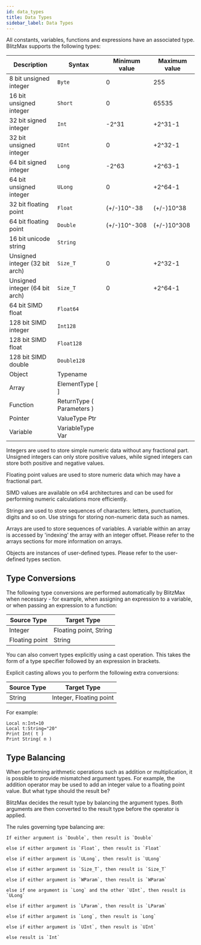 ```yaml
---
id: data_types
title: Data Types
sidebar_label: Data Types
---
```


All constants, variables, functions and expressions have an associated type. BlitzMax supports the following types:

|  Description | Syntax  | Minimum value  |  Maximum value |
|---|---|---|---|
| 8 bit unsigned integer | `Byte` | 0  | 255  |
| 16 bit unsigned integer |  `Short` | 0  | 65535  |
| 32 bit signed integer | `Int`  |  -2^31 | +2^31-1  |
| 32 bit unsigned integer |  `UInt` |  0 |  +2^32-1 |
| 64 bit signed integer |  `Long` | -2^63  | +2^63-1  |
| 64 bit unsigned integer | `ULong`  | 0  | +2^64-1  |
| 32 bit floating point  | `Float`  | (+/-)10^-38  | (+/-)10^38  |
| 64 bit floating point  | `Double`  | (+/-)10^-308  | (+/-)10^308  |
| 16 bit unicode string  | `String`  |   |   |
| Unsigned integer (32 bit arch)  | `Size_T`  | 0  | +2^32-1  |
| Unsigned integer (64 bit arch)  | `Size_T`  | 0  | +2^64-1  |
| 64 bit SIMD float  | `Float64`  |   |   |
| 128 bit SIMD integer  | `Int128`  |   |   |
| 128 bit SIMD float  | `Float128`  |   |   |
| 128 bit SIMD double  | `Double128`  |   |   |
| Object  | Typename  |   |   |
| Array  | ElementType [ ]  |   |   |
| Function  | ReturnType ( Parameters )  |   |   |
| Pointer  | ValueType Ptr  |   |   |
| Variable  | VariableType Var  |   |   |

Integers are used to store simple numeric data without any fractional part.
Unsigned integers can only store positive values, while signed integers can store both positive and negative values.

Floating point values are used to store numeric data which may have a fractional part.

SIMD values are available on x64 architectures and can be used for performing numeric calculations more efficiently.

Strings are used to store sequences of characters: letters, punctuation, digits and so on. Use strings for storing
non-numeric data such as names.

Arrays are used to store sequences of variables. A variable within an array is accessed by 'indexing' the array with an
integer offset. Please refer to the arrays sections for more information on arrays.

Objects are instances of user-defined types. Please refer to the user-defined types section.

## Type Conversions

The following type conversions are performed automatically by BlitzMax when necessary - for example, when assigning an
expression to a variable, or when passing an expression to a function:

| Source Type  | Target Type  |
|---|---|
| Integer  | Floating point, String  |
| Floating point | String  |

You can also convert types explicitly using a cast operation. This takes the form of a type specifier followed by an
expression in brackets.

Explicit casting allows you to perform the following extra conversions:

| Source Type  | Target Type  |
|---|---|
| String  | Integer, Floating point  |

For example:

```blitzmax
Local n:Int=10
Local t:String="20"
Print Int( t )
Print String( n )
```
## Type Balancing

When performing arithmetic operations such as addition or multiplication, it is possible to provide mismatched argument
types. For example, the addition operator may be used to add an integer value to a floating point value. But what type
should the result be?

BlitzMax decides the result type by balancing the argument types. Both arguments are then converted to the result type
before the operator is applied.

The rules governing type balancing are:



    If either argument is `Double`, then result is `Double`

    else if either argument is `Float`, then result is `Float`

    else if either argument is `ULong`, then result is `ULong`

    else if either argument is `Size_T`, then result is `Size_T`

    else if either argument is `WParam`, then result is `WParam`

    else if one argument is `Long` and the other `UInt`, then result is `ULong`

    else if either argument is `LParam`, then result is `LParam`

    else if either argument is `Long`, then result is `Long`

    else if either argument is `UInt`, then result is `UInt`

    else result is `Int`
